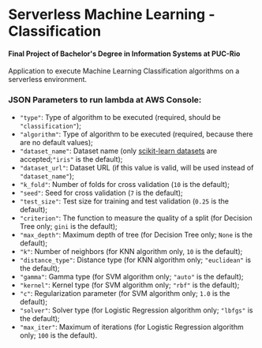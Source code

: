 # Serverless Machine Learning - Classification

#### Final Project of Bachelor's Degree in Information Systems at PUC-Rio

Application to execute Machine Learning Classification algorithms on a serverless environment.

### JSON Parameters to run lambda at AWS Console:

* `"type"`: Type of algorithm to be executed (required, should be `"classification"`);
* `"algorithm"`: Type of algorithm to be executed (required, because there are no default values);
* `"dataset_name"`: Dataset name (only [scikit-learn datasets](https://scikit-learn.org/stable/datasets) are
  accepted;`"iris"` is the default);
* `"dataset_url"`: Dataset URL (if this value is valid, will be used instead of `"dataset_name"`);
* `"k_fold"`: Number of folds for cross validation (`10` is the default);
* `"seed"`: Seed for cross validation (`7` is the default);
* `"test_size"`: Test size for training and test validation (`0.25` is the default);
* `"criterion"`: The function to measure the quality of a split (for Decision Tree only; `gini` is the default);
* `"max_depth"`: Maximum depth of tree (for Decision Tree only; `None` is the default);
* `"k"`: Number of neighbors (for KNN algorithm only, `10` is the default);
* `"distance_type"`: Distance type (for KNN algorithm only; `"euclidean"` is the default);
* `"gamma"`: Gamma type (for SVM algorithm only; `"auto"` is the default);
* `"kernel"`: Kernel type (for SVM algorithm only; `"rbf"` is the default);
* `"c"`: Regularization parameter (for SVM algorithm only; `1.0` is the default);
* `"solver"`: Solver type (for Logistic Regression algorithm only; `"lbfgs"` is the default);
* `"max_iter"`: Maximum of iterations (for Logistic Regression algorithm only; `100` is the default).
